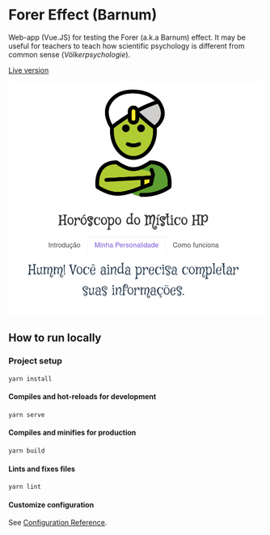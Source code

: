 # Forer Effect (Barnum)

Web-app (Vue.JS) for testing the Forer (a.k.a Barnum) effect. It may be useful for teachers to teach how scientific psychology is different from common sense (_Völkerpsychologie_).

[Live version](https://henriquepgomide.github.io/barnum-forer-effect/)

![Screenshot](https://raw.githubusercontent.com/henriquepgomide/barnum-forer-effect/main/img/app_screenshot.png)




## How to run locally


### Project setup
```
yarn install
```

#### Compiles and hot-reloads for development
```
yarn serve
```

#### Compiles and minifies for production
```
yarn build
```

#### Lints and fixes files
```
yarn lint
```

#### Customize configuration
See [Configuration Reference](https://cli.vuejs.org/config/).
